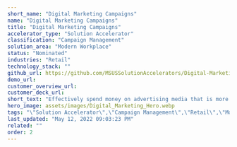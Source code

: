 ```yaml
---
short_name: "Digital Marketing Campaigns"
name: "Digital Marketing Campaigns"
title: "Digital Marketing Campaigns"
accelerator_type: "Solution Accelerator"
classification: "Campaign Management"
solution_area: "Modern Workplace"
status: "Nominated"
industries: "Retail"
technology_stack: ""
github_url: https://github.com/MSUSSolutionAccelerators/Digital-Marketing-Campaigns-Solution-Accelerator
demo_url: 
customer_overview_url: 
customer_deck_url: 
short_text: "Effectively spend money on advertising media that is more impactful to customers"
hero_image: assets/images/Digital_Marketing_Hero.webp
tags: "\"Solution Accelerator\",\"Campaign Management\",\"Retail\",\"Modern Workplace\",\"Nominated\""
last_updated: "May 12, 2022 09:03:23 PM"
related: ""
order: 2
---
```

